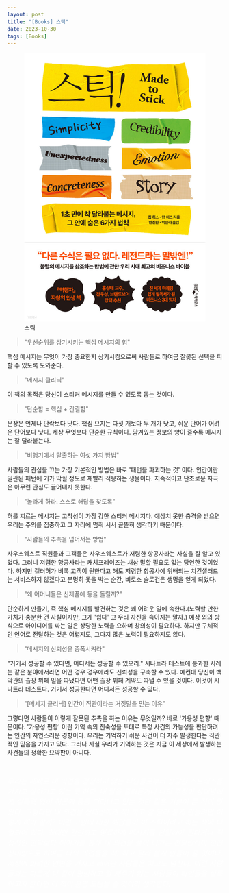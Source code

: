 ```yaml
---
layout: post
title: "[Books] 스틱"
date: 2023-10-30
tags: [Books]
---
```


<figure>
<img src="/assets/img/Stick.jpg" alt="스틱">
<figcaption>스틱</figcaption>
</figure>



> "우선순위를 상기시키는 핵심 메시지의 힘"

핵심 메시지는 무엇이 가장 중요한지 상기시킴으로써 사람들로 하여금 잘못된 선택을 피할 수 있도록 도와준다.

> "메시지 클리닉"

이 책의 목적은 당신이 스티커 메시지를 만들 수 있도록 돕는 것이다.

> "단순함 = 핵심 + 간결함"

문장은 언제나 단락보다 낫다. 핵심 요지는 다섯 개보다 두 개가 낫고, 쉬운 단어가 어려운 단어보다 낫다. 세상 무엇보다 단순한 규칙이다. 담겨있는 정보의 양이 줄수록 메시지는 잘 달라붙는다.


> "비행기에서 탈출하는 여섯 가지 방법"

사람들의 관심을 끄는 가장 기본적인 방법은 바로 '패턴을 파괴하는 것' 이다. 인간이란 일관된 패턴에 기가 막힐 정도로 재빨리 적응하는 생물이다. 지속적이고 단조로운 자극은 아무런 관심도 끌어내지 못한다.

> "놀라게 하라. 스스로 해답을 찾도록"

허를 찌르는 메시지는 고착성이 가장 강한 스티커 메시지다. 예상치 못한 충격을 받으면 우리는 주의를 집중하고 그 자리에 멈춰 서서 골똘히 생각하기 때문이다.

> "사람들의 추측을 넘어서는 방법"

사우스웨스트 직원들과 고객들은 사우스웨스트가 저렴한 항공사라는 사실을 잘 알고 있었다. 그러니 저렴한 항공사라는 캐치프레이즈는 새삼 말할 필요도 없는 당연한 것이었다. 하지만 켈러허가 비록 고객이 원한다고 해도 저렴한 항공사에 위배되는 치킨샐러드는 서비스하지 않겠다고 분명히 못을 박는 순간, 비로소 슬로건은 생명을 얻게 되었다.

> "왜 어머니들은 신제품에 등을 돌릴까?"

단순하게 만들기, 즉 핵심 메시지를 발견하는 것은 꽤 어려운 일에 속한다.(노력할 만한 가치가 충분한 건 사실이지만, 그게 '쉽다' 고 우리 자신을 속이지는 말자.) 예상 외의 방식으로 아이디어를 짜는 일은 상당한 노력을 요하며 창의성이 필요하다. 하지만 구체적인 언어로 전달하는 것은 어렵지도, 그다지 많은 노력이 필요하지도 않다.

> "메시지의 신뢰성을 증폭시켜라"

"거기서 성공할 수 있다면, 어디서든 성공할 수 있으리." 시나트라 테스트에 통과한 사례는 같은 분야에서라면 어떤 경우 경우에라도 신뢰성을 구축할 수 있다. 예컨대 당신이 백악관의 출장 뷔페 일을 따냈다면 어떤 출장 뷔페 계약도 따낼 수 있을 것이다. 이것이 시나트라 테스트다. 거기서 성공한다면 어디서든 성공할 수 있다.

> "[메세지 클리닉] 인간이 직관이라는 거짓말을 믿는 이유"

그렇다면 사람들이 이렇게 잘못된 추측을 하는 이유는 무엇일까? 바로 '가용성 편향' 때문이다. '가용성 편향' 이란 기억 속의 친숙성을 토대로 특정 사건의 가능성을 판단하려는 인간의 자연스러운 경향이다. 우리는 기억하기 쉬운 사건이 더 자주 발생한다는 직관적인 믿음을 가지고 있다. 그러나 사실 우리가 기억하는 것은 지금 이 세상에서 발생하는 사건들의 정확한 요약판이 아니다.

<br>

<p style='text-align: justify;'>
    <span style="color:white; font-size:120%">
		<i>
        우리는 때때로 내 의견을 경청하지 않는 타인들로부터 상당한 스트레스를 가지고 살아가고 있는 듯 하다. 내 말을 흘려듣거나 나의 주장이 상대방에게 설득력 없이 허공에 둥둥 떠다니고 있는 것만 같은 기분이 든 적이 많았다. 그렇다면 내 의견을 상대방에게 척! 하고 잘 달라 붙게 만들려면 어떻게 해야 할까? 이런 고민에 대한 해답들이 이 스틱이라고 하는 책에 나열되어 있다. 최대한 간단하고 명료하게 메시지를 전달해야 된다거나 직접적인 전달보다 이야기를 통해 내 의견을 풀어 나가는 전달방식이 진정 상대방으로 하여금 나의 의견들을 척! 하고 달라 붙게 만들어 줄 것이다. 세상에 화려한 언변을 가지고 태어난 사람들은 차고도 넘친다. 이런 사람들과는 다르게 나 같이 평범하고 말 재주가 없는 사람들이 타인들을 설득하고자 한다면 이 책이 분명 도움을 줄 것이라 생각한다.
        </i>
    </span>
</p>
